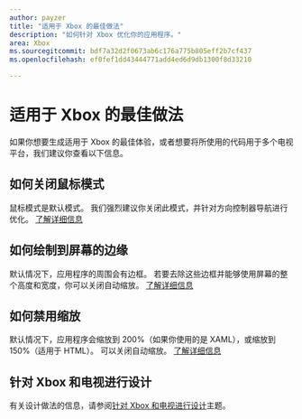 ```yaml
---
author: payzer
title: "适用于 Xbox 的最佳做法"
description: "如何针对 Xbox 优化你的应用程序。"
area: Xbox
ms.sourcegitcommit: bdf7a32d2f0673ab6c176a775b805eff2b7cf437
ms.openlocfilehash: ef0fef1dd43444771add4ed6d9db1300f8d33210

---
```


# 适用于 Xbox 的最佳做法
如果你想要生成适用于 Xbox 的最佳体验，或者想要将所使用的代码用于多个电视平台，我们建议你查看以下信息。  

## 如何关闭鼠标模式
鼠标模式是默认模式。 我们强烈建议你关闭此模式，并针对方向控制器导航进行优化。 [了解详细信息](how-to-disable-mouse-mode.md)

## 如何绘制到屏幕的边缘
默认情况下，应用程序的周围会有边框。 若要去除这些边框并能够使用屏幕的整个高度和宽度，你可以关闭自动缩放。  [了解详细信息](turn-off-overscan.md)

## 如何禁用缩放
默认情况下，应用程序会缩放到 200%（如果你使用的是 XAML），或缩放到 150%（适用于 HTML）。 可以关闭自动缩放。  [了解详细信息](disable-scaling.md)

## 针对 Xbox 和电视进行设计
有关设计做法的信息，请参阅[针对 Xbox 和电视进行设计](https://msdn.microsoft.com/en-us/windows/uwp/input-and-devices/designing-for-tv?f=255&MSPPError=-2147217396#mouse-mode)主题。


<!--HONumber=Jun16_HO5-->


